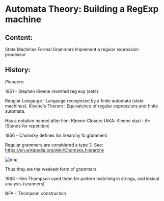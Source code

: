 # Automata Theory: Building a RegExp machine

## Content:
State Machines
Formal Grammars
Implement a regular expression processor

## History:

*Pioneers:*

1951 - Stephen Kleene invented reg exp (sets).

Reuglar Langauge : Langauge recognized by a finite automata (state machines).
Kleene's Therem  : Equivalence of regular expressions and finite automata.

Has a notation named after him:
Kleene-Closure (AKA: Kleene star) : A* (Stands for repetition)

1956 - Chomsky defines his hiearchy fo grammers

Regular grammers are considered a type 3.
See: https://en.wikipedia.org/wiki/Chomsky_hierarchy

![img](https://i.imgur.com/Pj2aFeg.png)

Thus they are the weakest form of grammars.

1968 - Ken Thompson used them for pattern matching in strings, and
lexical analysis (scanners)

NFA - Thompson construction



